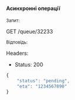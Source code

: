 #### Асинхронні операції

<small>Запит:</small>

GET /queue/32233 


<small>Відповідь:</small>

Headers:

- Status: 200

```js
{
    "status": "pending",
    "eta": "1234567890"
}
```